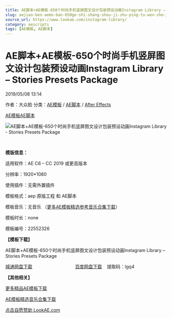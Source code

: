 ```yaml
---
title: AE脚本+AE模板-650个时尚手机竖屏图文设计包装预设动画Instagram Library – Stories Presets Package
slug: aejiao-ben-aemo-ban-650ge-shi-shang-shou-ji-shu-ping-tu-wen-she-ji-bao-zhuang-yu-she-dong-hua-instagram-library-stories-presets-package
source_url: https://www.lookae.com/instagram-library/
category: aescripts
tags: [AE模板, AE脚本]
---
```

# AE脚本+AE模板-650个时尚手机竖屏图文设计包装预设动画Instagram Library – Stories Presets Package

2019/05/08 13:14

作者：大众脸
分类：[AE模板](https://www.lookae.com/after-effects/other-after-effects/) / [AE脚本](https://www.lookae.com/after-effects/aescripts/) / [After Effects](https://www.lookae.com/after-effects/)

[AE模板](https://www.lookae.com/tag/ae%e6%a8%a1%e6%9d%bf/)[AE脚本](https://www.lookae.com/tag/ae%e8%84%9a%e6%9c%ac/)

![AE脚本+AE模板-650个时尚手机竖屏图文设计包装预设动画Instagram Library - Stories Presets Package](https://www.lookae.com/wp-content/uploads/2019/05/Instagram-Library.jpg "AE脚本+AE模板-650个时尚手机竖屏图文设计包装预设动画Instagram Library - Stories Presets Package-LookAE.com")

﻿

**模版信息：**

适用软件：AE C6 – CC 2019 或更高版本

分辨率：1920\*1080

使用插件：无需外置插件

模板格式：aep 原版工程 和 AE脚本

模板音乐：无音乐 （[更多AE模板精选参考音乐合集下载](https://item.taobao.com/item.htm?spm=a1z10.1.w4004-2793089344.4.MUvxbV&id=37289930486)）

模板时长：none

模板编号：22552326

**【模板下载】**

AE脚本+AE模板-650个时尚手机竖屏图文设计包装预设动画Instagram Library – Stories Presets Package

[城通网盘下载](https://lookae.ctfile.com/fs/680462-373231160)                                  [百度网盘下载](https://pan.baidu.com/s/1uzHlF3UjImoKf4_bxFYFZQ)     提取码：lgq4

**【其他相关】**

[更多精品AE模板下载](https://www.lookae.com/after-effects/other-after-effects/)

[AE模板精选音乐合集下载](https://item.taobao.com/item.htm?spm=a1z10.1.w4004-2793089344.4.MUvxbV&id=37289930486)

[点击自愿赞助 LookAE.com](https://www.lookae.com/sponsor/)

